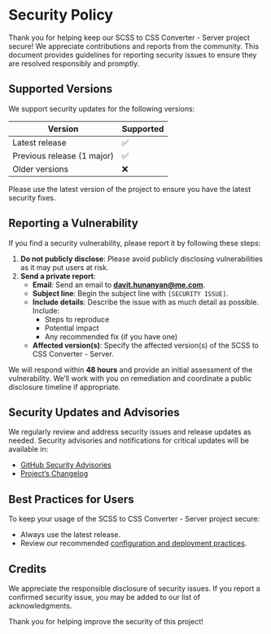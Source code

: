 # Security Policy

Thank you for helping keep our SCSS to CSS Converter - Server project secure! We appreciate contributions and reports from the community. This document provides guidelines for reporting security issues to ensure they are resolved responsibly and promptly.

## Supported Versions

We support security updates for the following versions:

| Version                    | Supported          |
| -------------------------- | ------------------ |
| Latest release             | :white_check_mark: |
| Previous release (1 major) | :white_check_mark: |
| Older versions             | :x:                |

Please use the latest version of the project to ensure you have the latest security fixes.

## Reporting a Vulnerability

If you find a security vulnerability, please report it by following these steps:

1. **Do not publicly disclose**: Please avoid publicly disclosing vulnerabilities as it may put users at risk.
2. **Send a private report**:
   - **Email**: Send an email to **davit.hunanyan@me.com**.
   - **Subject line**: Begin the subject line with `[SECURITY ISSUE]`.
   - **Include details**: Describe the issue with as much detail as possible. Include:
     - Steps to reproduce
     - Potential impact
     - Any recommended fix (if you have one)
   - **Affected version(s)**: Specify the affected version(s) of the SCSS to CSS Converter - Server.

We will respond within **48 hours** and provide an initial assessment of the vulnerability. We’ll work with you on remediation and coordinate a public disclosure timeline if appropriate.

## Security Updates and Advisories

We regularly review and address security issues and release updates as needed. Security advisories and notifications for critical updates will be available in:

- [GitHub Security Advisories](https://github.com/your-repo/security/advisories)
- [Project’s Changelog](https://github.com/your-repo/releases)

## Best Practices for Users

To keep your usage of the SCSS to CSS Converter - Server project secure:

- Always use the latest release.
- Review our recommended [configuration and deployment practices](https://github.com/your-repo/docs/deployment).

## Credits

We appreciate the responsible disclosure of security issues. If you report a confirmed security issue, you may be added to our list of acknowledgments.

Thank you for helping improve the security of this project!
